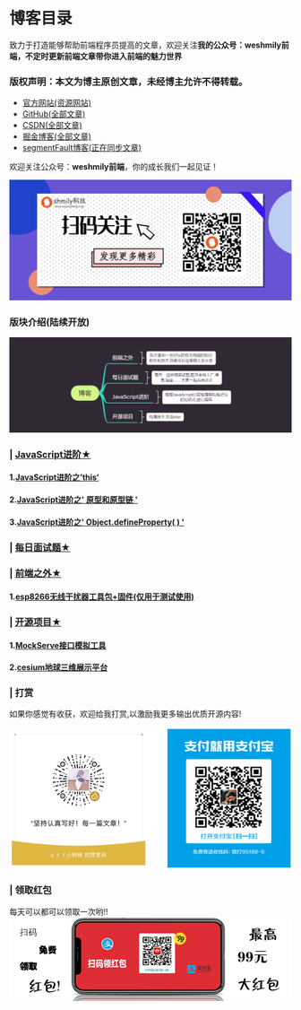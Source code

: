 # 博客目录
致力于打造能够帮助前端程序员提高的文章，欢迎关注**我的公众号：weshmily前端，不定时更新前端文章带你进入前端的魅力世界**  

### 版权声明：本文为博主原创文章，未经博主允许不得转载。
- [官方网站(资源网站)](https://weareshmily.top)
- [GitHub(全部文章)](https://github.com/weshmily/Blog)
- [CSDN(全部文章)](https://blog.csdn.net/qq_27118895)
- [掘金博客(全部文章)](https://juejin.im/user/5bf50726e51d450cb4186756)
- [segmentFault博客(正在同步文章)](https://segmentfault.com/u/weshmilyqd)


 欢迎关注公众号：**weshmily前端**，你的成长我们一起见证！	

 ![](./assets/readme/erweima.png)

### 版块介绍(陆续开放)

 ![](./assets/readme/section.png)


### |  [JavaScript进阶★](https://github.com/weshmily/Blog/issues?q=is%3Aopen+is%3Aissue+project%3Aweshmily%2FBlog%2F1)
#### 1.[JavaScript进阶之’this‘](https://github.com/weshmily/Blog/issues/1)
#### 2.[JavaScript进阶之' 原型和原型链 '](https://github.com/weshmily/Blog/issues/2)
#### 3.[JavaScript进阶之' Object.defineProperty( ) '](https://github.com/weshmily/Blog/issues/3)

### |  [每日面试题★](https://github.com/weshmily/Blog/issues?q=is%3Aopen+is%3Aissue+project%3Aweshmily%2FBlog%2F3)


### |  [前端之外★](https://github.com/weshmily/Blog/issues?q=is%3Aopen+is%3Aissue+project%3Aweshmily%2FBlog%2F4)

#### 1.[esp8266无线干扰器工具包+固件(仅用于测试使用)](https://github.com/weshmily/Blog/issues/5)


### |  [开源项目★](https://github.com/weshmily/Blog/issues?q=is%3Aopen+is%3Aissue+project%3Aweshmily%2FBlog%2F2)
#### 1.[MockServe接口模拟工具](https://github.com/weshmily/mockserve)
#### 2.[cesium地球三维展示平台](https://github.com/weshmily/earth-3d-cloud)


### |  打赏
如果你感觉有收获，欢迎给我打赏,以激励我更多输出优质开源内容!

![](./assets/readme/shoukuan.png)

### | 领取红包

每天可以都可以领取一次哟!!
![](./assets/readme/zhifubao.png)